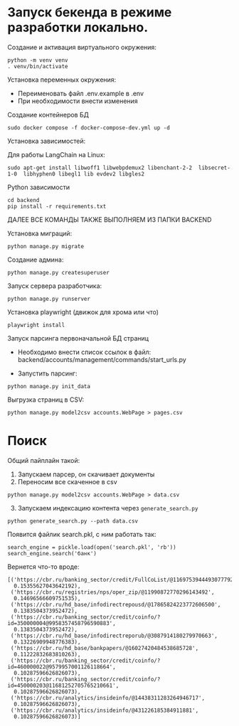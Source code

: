 # Запуск бекенда в режиме разработки локально.

Создание и активация виртуального окружения:

```
python -m venv venv
. venv/bin/activate
```

Установка переменных окружения:
- Переименовать файл .env.example в .env
- При необходимости внести изменения

Создание контейнеров БД

```
sudo docker compose -f docker-compose-dev.yml up -d
```

Установка зависимостей:

Для работы LangChain на Linux:

```
sudo apt-get install libwoff1 libwebpdemux2 libenchant-2-2  libsecret-1-0  libhyphen0 libegl1 lib evdev2 libgles2 
```

Python зависимости
```
cd backend
pip install -r requirements.txt

```
ДАЛЕЕ ВСЕ КОМАНДЫ ТАКЖЕ ВЫПОЛНЯЕМ ИЗ ПАПКИ BACKEND

Установка миграций:
```
python manage.py migrate
```

Создание админа:
```
python manage.py createsuperuser
```

Запуск сервера разработчика:
```
python manage.py runserver
```

Установка playwright (движок для хрома или что)

```
playwright install
```

Запуск парсинга первоначальной БД страниц
- Необходимо внести список ссылок в файл: backend/accounts/management/commands/start_urls.py

- Запустить парсинг:
```
python manage.py init_data
```

Выгрузка страниц в CSV:
```
python manage.py model2csv accounts.WebPage > pages.csv
```

# Поиск

Общий пайплайн такой:

1. Запускаем парсер, он скачивает документы
2. Переносим все скаченное в csv

```
python manage.py model2csv accounts.WebPage > data.csv
```

3. Запускаем индексацию контента через `generate_search.py`

```
python generate_search.py --path data.csv
```

Появится файлик search.pkl, с ним работать так:

```
search_engine = pickle.load(open('search.pkl', 'rb'))
search_engine.search('банк')
```

Вернется что-то вроде:

```
[('https://cbr.ru/banking_sector/credit/FullCoList/@11697539444930777929',
  0.15355627043642192),
 ('https://cbr.ru/registries/nps/oper_zip/@11990872770296143492',
  0.14696566609751535),
 ('https://cbr.ru/hd_base/infodirectrepousd/@17865824223772606500',
  0.1383504373952472),
 ('https://cbr.ru/banking_sector/credit/coinfo/?id=350000004@9958357458796590883',
  0.1383504373952472),
 ('https://cbr.ru/hd_base/infodirectreporub/@3087914180279970663',
  0.13226909948776383),
 ('https://cbr.ru/hd_base/bankpapers/@16027420484538685728',
  0.11222832683810263),
 ('https://cbr.ru/banking_sector/credit/coinfo/?id=460000022@9579957001126118664',
  0.10287596626826073),
 ('https://cbr.ru/banking_sector/credit/coinfo/?id=450000203@11681252705765210661',
  0.10287596626826073),
 ('https://cbr.ru/analytics/insideinfo/@14438311283264946717',
  0.10287596626826073),
 ('https://cbr.ru/analytics/insideinfo/@431226185384911881',
  0.10287596626826073)]
```
